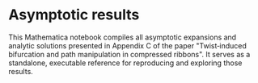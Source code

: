 # Asymptotic results
This Mathematica notebook compiles all asymptotic expansions and analytic solutions presented in Appendix C of the paper "Twist‑induced bifurcation and path manipulation in compressed ribbons". It serves as a standalone, executable reference for reproducing and exploring those results.
